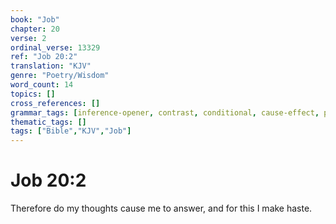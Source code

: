 ```yaml
---
book: "Job"
chapter: 20
verse: 2
ordinal_verse: 13329
ref: "Job 20:2"
translation: "KJV"
genre: "Poetry/Wisdom"
word_count: 14
topics: []
cross_references: []
grammar_tags: [inference-opener, contrast, conditional, cause-effect, poetry-register]
thematic_tags: []
tags: ["Bible","KJV","Job"]
---
```


# Job 20:2

Therefore do my thoughts cause me to answer, and for this I make haste.
